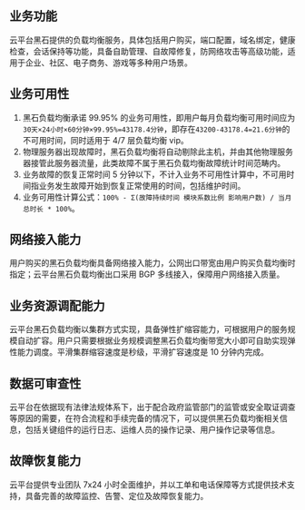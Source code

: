 ## 业务功能
云平台黑石提供的负载均衡服务，具体包括用户购买，端口配置，域名绑定，健康检查，会话保持等功能，具备自助管理、自故障修复，防网络攻击等高级功能，适用于企业、社区、电子商务、游戏等多种用户场景。
## 业务可用性
1. 黑石负载均衡承诺 99.95% 的业务可用性，即用户每月负载均衡可用时间应为`30天×24小时×60分钟×99.95%=43178.4分钟`，即存在`43200-43178.4=21.6分钟`的不可用时间，同时适用于 4/7 层负载均衡 vip。
2. 物理服务器出现故障时，黑石负载均衡将自动剔除此主机，并由其他物理服务器接管此服务器流量，此类故障不属于黑石负载均衡故障统计时间范畴内。
3. 业务故障的恢复正常时间 5 分钟以下，不计入业务不可用性计算中，不可用时间指业务发生故障开始到恢复正常使用的时间，包括维护时间。
4. 业务可用性计算公式：`100% - Σ(故障持续时间 模块系数比例 影响用户数) / 当月总时长 * 100%`。

## 网络接入能力
用户购买的黑石负载均衡具备网络接入能力，公网出口带宽由用户购买负载均衡时指定；云平台黑石负载均衡出口采用 BGP 多线接入，保障用户网络接入质量。
## 业务资源调配能力
云平台黑石负载均衡以集群方式实现，具备弹性扩缩容能力，可根据用户的服务规模自动扩容。用户只需要根据业务规模调整黑石负载均衡带宽大小即可自助实现弹性能力调度。平滑集群缩容速度是秒级，平滑扩容速度是 10 分钟内完成。
## 数据可审查性
云平台在依据现有法律法规体系下，出于配合政府监管部门的监管或安全取证调查等原因的需要，在符合流程和手续完备的情况下，可以提供黑石负载均衡相关信息，包括关键组件的运行日志、运维人员的操作记录、用户操作记录等信息。
## 故障恢复能力
云平台提供专业团队 7x24 小时全面维护，并以工单和电话保障等方式提供技术支持，具备完善的故障监控、告警、定位及故障恢复能力。

